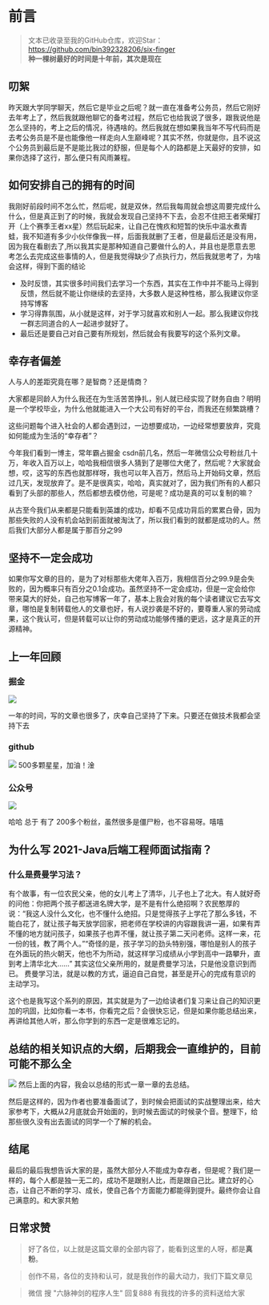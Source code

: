 
# 前言
>文本已收录至我的GitHub仓库，欢迎Star：https://github.com/bin392328206/six-finger                             
> **种一棵树最好的时间是十年前，其次是现在** 

## 叨絮
昨天跟大学同学聊天，然后它是毕业之后呢？就一直在准备考公务员，然后它刚好去年考上了，然后我就跟他聊它的备考过程，然后它也给我说了很多，跟我说他是怎么坚持的，考上之后的情况，待遇啥的。然后我就在想如果我当年不写代码而是去考公务员是不是也能像他一样走向人生巅峰呢？其实不然，你就是你，且不说这个公务员到最后是不是能比我过的舒服，但是每个人的路都是上天最好的安排，如果你选择了这行，那么便只有风雨兼程。

## 如何安排自己的拥有的时间
我刚好前段时间不怎么忙，然后呢，就是双休，然后我每周就会想这周要完成什么什么，但是真正到了的时候，我就会发现自己坚持不下去，会忍不住把王者荣耀打开（上个赛季王者xx星）然后玩起来，让自己在愧疚和短暂的快乐中温水煮青蛙，我不知道有多少小伙伴像我一样，后面我就删了王者，但是最后还是没有用，因为我在看剧去了,所以我其实是那种知道自己要做什么的人，并且也是愿意去思考怎么去完成这些事情的人，但是我觉得缺少了点执行力，然后我就思考了，为啥会这样，得到下面的结论
- 及时反馈，其实很多时间我们去学习一个东西，其实在工作中并不能马上得到反馈，然后就不能让你继续的去坚持，大多数人是这种性格，那么我建议你坚持写博客
- 学习得靠氛围，从小就是这样，对于学习就喜欢和别人一起。那么我建议你找一群志同道合的人一起进步就好了。
- 最后还是要自己对自己要有所规划，然后就会有我要写的这个系列文章。

## 幸存者偏差
人与人的差距究竟在哪？是智商？还是情商？

大家都是同龄人为什么我还在为生活苦苦挣扎，别人就已经实现了财务自由？明明是一个学校毕业，为什么他就能进入一个大公司有好的平台，而我还在频繁跳槽？

这些问题每个进入社会的人都会遇到过，一边想要成功，一边经常想要放弃，究竟如何能成为生活的“幸存者”？

今年我们看到一博主，常年霸占掘金 csdn前几名，然后一年微信公众号粉丝几十万，年收入百万以上，哈哈我相信很多人猜到了是哪位大佬了，然后呢？大家就会想，哎，这写的东西也就那样呀，我也可以年入百万，然后马上开始码文章，然后过几天，发现放弃了。是不是很真实，哈哈，真实就对了，因为我们所有的人都只看到了头部的那些人，然后都想去模仿他，可是呢？成功是真的可以复制的嘛？

从古至今我们从来都是只能看到英雄的成功，却看不见成功背后的累累白骨，因为那些失败的人没有机会站到前面就被淘汰了，所以我们看到的就都是成功的人。然后我们大部分人都是属于那百分之99
## 坚持不一定会成功
如果你写文章的目的，是为了对标那些大佬年入百万，我相信百分之99.9是会失败的，因为概率只有百分之0.1会成功。虽然坚持不一定会成功，但是一定会给你带来莫大的好处，自己也写博客一年了，基本上我会对我的每个读者建议它去写文章，哪怕是复制转载他人的文章也好，有人说抄袭是不好的，要尊重人家的劳动成果，这个我认可，但是转载可以让你的劳动成功能够传播的更远，这才是真正的开源精神。


## 上一年回顾

### 掘金
![](https://p6-juejin.byteimg.com/tos-cn-i-k3u1fbpfcp/f4587dd5ef2240158f9558fbd38539ec~tplv-k3u1fbpfcp-watermark.image)

一年的时间，写的文章也很多了，庆幸自己坚持了下来。只要还在做技术我都会坚持下去

### github
![](https://p1-juejin.byteimg.com/tos-cn-i-k3u1fbpfcp/933ec93c1abf490cb0d24fdf6eba4412~tplv-k3u1fbpfcp-watermark.image)
500多颗星星，加油！淦

### 公众号
![](https://p1-juejin.byteimg.com/tos-cn-i-k3u1fbpfcp/c29a6815935d47ecbe4d5ea427715b43~tplv-k3u1fbpfcp-watermark.image)

哈哈 总于 有了 200多个粉丝，虽然很多是僵尸粉，也不容易呀。嘻嘻

## 为什么写 2021-Java后端工程师面试指南？
### 什么是费曼学习法？
有个故事，有一位农民父亲，他的女儿考上了清华，儿子也上了北大。有人就好奇的问他：你把两个孩子都送进名牌大学，是不是有什么绝招啊？农民憨厚的说：“我这人没什么文化，也不懂什么绝招。只是觉得孩子上学花了那么多钱，不能白花了，就让孩子每天放学回家，把老师在学校讲的内容跟我讲一遍，如果有弄不懂的地方就问孩子，如果孩子也弄不懂，就让孩子第二天问老师。这样一来，花一份的钱，教了两个人。”“奇怪的是，孩子学习的劲头特别强，哪怕是别人的孩子在外面玩的热火朝天，他也不为所动，就这样学习成绩从小学到高中一路攀升，直到考上清华北大……”
其实这位父亲所用的，就是费曼学习法，只是他没意识到而已。
费曼学习法，就是以教的方式，逼迫自己自觉，甚至是开心的完成有意识的主动学习。


这个也是我写这个系列的原因，其实就是为了一边给读者们复习来让自己的知识更加的巩固，比如你看一本书，你看完之后？会很快忘记，但是如果你能总结出来，再讲给其他人听，那么你学到的东西一定是很难忘记的。


## 总结的相关知识点的大纲，后期我会一直维护的，目前可能不那么全

![](https://p6-juejin.byteimg.com/tos-cn-i-k3u1fbpfcp/fe6fc1dc01ff4e20b9649e959dbe889c~tplv-k3u1fbpfcp-watermark.image)
然后上面的内容，我会以总结的形式一章一章的去总结。

然后是这样的，因为作者也要准备面试了，到时候会把面试的实战整理出来，给大家参考下，大概从2月底就会开始面的，到时候去面试的时候录个音。整理下，给那些很久没有出去面试的同学一个了解的机会。

## 结尾
最后的最后我想告诉大家的是，虽然大部分人不能成为幸存者，但是呢？我们是一样的，每个人都是独一无二的，成功不是跟别人比，而是跟自己比。建立好的心态，让自己不断的学习、成长，使自己各个方面能力都能得到提升。最终你会让自己满意的。和大家共勉

## 日常求赞
> 好了各位，以上就是这篇文章的全部内容了，能看到这里的人呀，都是**真粉**。 

> 创作不易，各位的支持和认可，就是我创作的最大动力，我们下篇文章见

>微信 搜 "六脉神剑的程序人生" 回复888 有我找的许多的资料送给大家 
